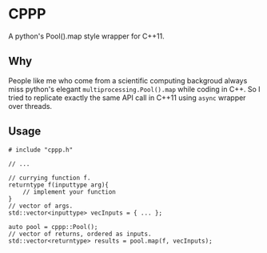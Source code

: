 # CPPP

A python's Pool().map style wrapper for C++11.

## Why
People like me who come from a scientific computing backgroud always miss python's elegant `multiprocessing.Pool().map` while coding in C++. So I tried to replicate exactly the same API call in C++11 using `async` wrapper over threads.

## Usage
```{c++}
# include "cppp.h"

// ...

// currying function f.
returntype f(inputtype arg){ 
    // implement your function
}
// vector of args.
std::vector<inputtype> vecInputs = { ... };

auto pool = cppp::Pool();
// vector of returns, ordered as inputs.
std::vector<returntype> results = pool.map(f, vecInputs);
```